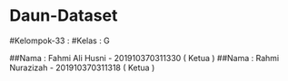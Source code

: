 # Daun-Dataset

#Kelompok-33 :
#Kelas : G

##Nama : Fahmi Ali Husni - 201910370311330 ( Ketua )
##Nama : Rahmi Nurazizah - 201910370311318 ( Ketua )

